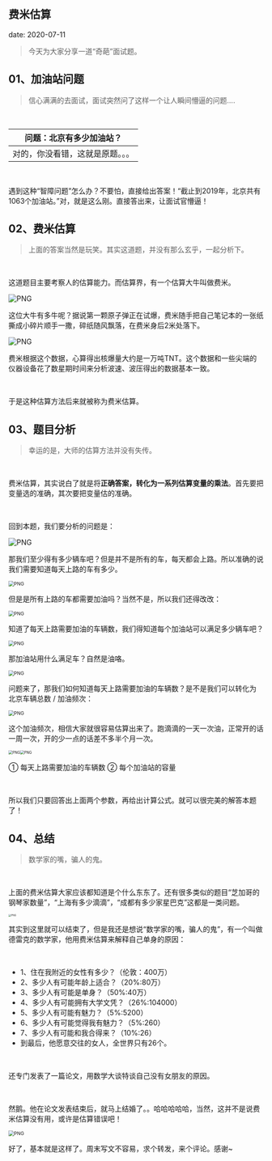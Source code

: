  
##	费米估算
date:	2020-07-11
 

> 今天为大家分享一道“奇葩”面试题。

## 01、加油站问题

> 信心满满的去面试，面试突然问了这样一个让人瞬间懵逼的问题....

<br/>

| 问题：北京有多少加油站？         |
| -------------------------------- |
| 对的，你没看错，这就是原题。。。 |

<br/>

遇到这种“智障问题”怎么办？不要怕，直接给出答案！“截止到2019年，北京共有1063个加油站。”对，就是这么刚。直接答出来，让面试官懵逼！

## 02、费米估算

> 上面的答案当然是玩笑。其实这道题，并没有那么玄乎，一起分析下。

<br/>

这道题目主要考察人的估算能力。而估算界，有一个估算大牛叫做费米。

<img src="./29/1.jpg" alt="PNG"  />

这位大牛有多牛呢？据说第一颗原子弹正在试爆，费米随手把自己笔记本的一张纸撕成小碎片顺手一撒，碎纸随风飘落，在费米身后2米处落下。

<img src="./29/2.jpg" alt="PNG"  />

费米根据这个数据，心算得出核爆量大约是一万吨TNT。这个数据和一些尖端的仪器设备花了数星期时间来分析波速、波压得出的数据基本一致。

<br/>

于是这种估算方法后来就被称为费米估算。

## 03、题目分析

> 幸运的是，大师的估算方法并没有失传。

<br/>

费米估算，其实说白了就是将**正确答案，转化为一系列估算变量的乘法**。首先要把变量选的准确，其次要把变量估的准确。

<br/>

回到本题，我们要分析的问题是：

<img src="./29/3.jpg" alt="PNG"  />

那我们至少得有多少辆车吧？但是并不是所有的车，每天都会上路。所以准确的说我们需要知道每天上路的车有多少。

<img src="./29/4.jpg" alt="PNG" style="zoom: 67%;" />

但是是所有上路的车都需要加油吗？当然不是，所以我们还得改改：

<img src="./29/5.jpg" alt="PNG" style="zoom: 67%;" />

知道了每天上路需要加油的车辆数，我们得知道每个加油站可以满足多少辆车吧？

<img src="./29/6.jpg" alt="PNG" style="zoom: 67%;" />

那加油站用什么满足车？自然是油咯。

<img src="./29/7.jpg" alt="PNG" style="zoom: 67%;" />

问题来了，那我们如何知道每天上路需要加油的车辆数？是不是我们可以转化为 北京车辆总数 / 加油频次：

<img src="./29/8.jpg" alt="PNG" style="zoom: 67%;" />

这个加油频次，相信大家就很容易估算出来了。跑滴滴的一天一次油，正常开的话一周一次，开的少一点的话差不多半个月一次。

<img src="./29/9.jpg" alt="PNG" style="zoom: 50%;" /><img src="./29/10.jpg" alt="PNG" style="zoom: 50%;" />

① 每天上路需要加油的车辆数                              ② 每个加油站的容量

<br/>

所以我们只要回答出上面两个参数，再给出计算公式。就可以很完美的解答本题了！

## 04、总结

> 数学家的嘴，骗人的鬼。

<br/>

上面的费米估算大家应该都知道是个什么东东了。还有很多类似的题目“芝加哥的钢琴家数量”，“上海有多少滴滴”，“成都有多少家星巴克”这都是一类问题。

<img src="./29/11.jpg" alt="PNG" style="zoom: 33%;" />

其实到这里就可以结束了，但是我还是想说“数学家的嘴，骗人的鬼”，有一个叫做德雷克的数学家，他用费米估算来解释自己单身的原因：

<br/>

- 1、住在我附近的女性有多少？（伦敦：400万）
- 2、多少人有可能年龄上适合？（20%:80万）
- 3、多少人有可能是单身？（50%:40万）
- 4、多少人有可能拥有大学文凭？（26%:104000）
- 5、多少人有可能有魅力？（5%:5200）
- 6、多少人有可能觉得我有魅力？（5%:260）
- 7、多少人有可能和我合得来？（10%:26）
- 到最后，他愿意交往的女人，全世界只有26个。

<br/>

还专门发表了一篇论文，用数学大谈特谈自己没有女朋友的原因。

<br/>

然鹅。他在论文发表结束后，就马上结婚了。。哈哈哈哈哈，当然，这并不是说费米估算没有用，或许是估算错误吧！

<img src="./29/12.jpg" alt="PNG" style="zoom: 67%;" />

好了，基本就是这样了。周末写文不容易，求个转发，来个评论。感谢~